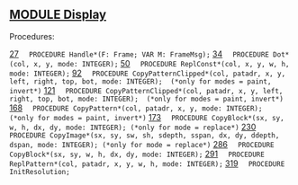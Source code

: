 
## [MODULE Display](https://github.com/io-core/Oberon/blob/main/Display.Mod)

Procedures:

[27](https://github.com/io-core/Oberon/blob/main/Display.Mod#27) `  PROCEDURE Handle*(F: Frame; VAR M: FrameMsg);`
[34](https://github.com/io-core/Oberon/blob/main/Display.Mod#34) `  PROCEDURE Dot*(col, x, y, mode: INTEGER);`
[50](https://github.com/io-core/Oberon/blob/main/Display.Mod#50) `  PROCEDURE ReplConst*(col, x, y, w, h, mode: INTEGER);`
[92](https://github.com/io-core/Oberon/blob/main/Display.Mod#92) `  PROCEDURE CopyPatternClipped*(col, patadr, x, y, left, right, top, bot, mode: INTEGER);  (*only for modes = paint, invert*)`
[121](https://github.com/io-core/Oberon/blob/main/Display.Mod#121) `  PROCEDURE CopyPatternClipped*(col, patadr, x, y, left, right, top, bot, mode: INTEGER);  (*only for modes = paint, invert*)`
[168](https://github.com/io-core/Oberon/blob/main/Display.Mod#168) `  PROCEDURE CopyPattern*(col, patadr, x, y, mode: INTEGER);  (*only for modes = paint, invert*)`
[173](https://github.com/io-core/Oberon/blob/main/Display.Mod#173) `  PROCEDURE CopyBlock*(sx, sy, w, h, dx, dy, mode: INTEGER); (*only for mode = replace*)`
[230](https://github.com/io-core/Oberon/blob/main/Display.Mod#230) `  PROCEDURE CopyImage*(sx, sy, sw, sh, sdepth, sspan, dx, dy, ddepth, dspan, mode: INTEGER); (*only for mode = replace*)`
[286](https://github.com/io-core/Oberon/blob/main/Display.Mod#286) `  PROCEDURE CopyBlock*(sx, sy, w, h, dx, dy, mode: INTEGER);`
[291](https://github.com/io-core/Oberon/blob/main/Display.Mod#291) `  PROCEDURE ReplPattern*(col, patadr, x, y, w, h, mode: INTEGER);`
[319](https://github.com/io-core/Oberon/blob/main/Display.Mod#319) `  PROCEDURE InitResolution;`
